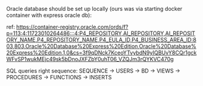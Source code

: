 Oracle database should be set up locally (ours was via starting docker container with express oracle db): 

ref: https://container-registry.oracle.com/ords/f?p=113:4:11723010264486:::4:P4_REPOSITORY,AI_REPOSITORY,AI_REPOSITORY_NAME,P4_REPOSITORY_NAME,P4_EULA_ID,P4_BUSINESS_AREA_ID:803,803,Oracle%20Database%20Express%20Edition,Oracle%20Database%20Express%20Edition,1,0&cs=3f9qDNck7KceoYTvybdN9yIQBUvY8CQr1gckWFvSP1wukMEjc49sk5bDnoJXFZbY0uhT06_VZQJm3rQYKVC470g


SQL queries right sequence: SEQUENCE -> USERS -> BD -> VIEWS -> PROCEDURES -> FUNCTIONS -> INSERTS
